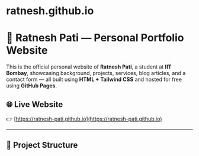 # ratnesh.github.io
# 💼 Ratnesh Pati — Personal Portfolio Website

This is the official personal website of **Ratnesh Pati**, a student at **IIT Bombay**, showcasing background, projects, services, blog articles, and a contact form — all built using **HTML + Tailwind CSS** and hosted for free using **GitHub Pages**.

## 🌐 Live Website

👉 [https://ratnesh-pati.github.io](https://ratnesh-pati.github.io)

---

## 📁 Project Structure

